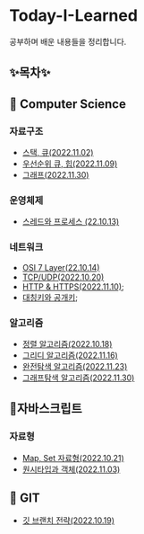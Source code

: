 # Today-I-Learned
공부하며 배운 내용들을 정리합니다. 

## ✨목차✨
## 📌 Computer Science 

### 자료구조
   - [스택, 큐(2022.11.02)](https://github.com/NamjunKim12/Today-I-learned/blob/main/DataStructure/Stack%20%26%20queue.md)
   - [우선순위 큐, 힙(2022.11.09)](https://github.com/NamjunKim12/Today-I-learned/blob/main/DataStructure/Stack%20%26%20queue.md)
   - [그래프(2022.11.30)](https://github.com/NamjunKim12/Today-I-learned/blob/main/DataStructure/Graph.md)

### 운영체제
   - [스레드와 프로세스 (22.10.13)](https://github.com/NamjunKim12/Today-I-learned/blob/main/CS/OS/%EC%8A%A4%EB%A0%88%EB%93%9C%EC%99%80%20%ED%94%84%EB%A1%9C%EC%84%B8%EC%8A%A4.md)

### 네트워크
  - [OSI 7 Layer(22.10.14)](https://github.com/NamjunKim12/Today-I-learned/blob/main/CS/Network/OSI7Layer.md)
  - [TCP/UDP(2022.10.20)](https://github.com/NamjunKim12/Today-I-learned/blob/main/CS/Network/TCP%2CUDP.md)
  - [HTTP & HTTPS(2022.11.10)](https://github.com/NamjunKim12/Today-I-learned/blob/main/CS/Network/HTTP%20&%20HTTPS.md);
  - [대칭키와 공개키](https://github.com/NamjunKim12/Today-I-learned/blob/main/CS/Network/SymmetricKey&PublicKey);
  
 
### 알고리즘
  - [정렬 알고리즘(2022.10.18)](https://github.com/NamjunKim12/Today-I-learned/blob/main/CS/Algotitnm/Sorting.md)
  - [그리디 알고리즘(2022.11.16)](https://github.com/NamjunKim12/Today-I-learned/blob/main/Algotithm/Greedy.md)
  - [완전탐색 알고리즘(2022.11.23)](https://github.com/NamjunKim12/Today-I-learned/blob/main/Algotithm/ExhaustiveSearch.md)
  - [그래프탐색 알고리즘(2022.11.30)](https://github.com/NamjunKim12/Today-I-learned/blob/main/Algotithm/BFS%2CDFS.md)
  
## 📌자바스크립트

### 자료형
- [Map, Set 자료형(2022.10.21)](https://github.com/NamjunKim12/Today-I-learned/blob/main/CS/JS/Map,Set.md)
- [원시타입과 객체(2022.11.03)](https://github.com/NamjunKim12/Today-I-learned/blob/main/JS/Primitive%26Object.md)

## 📌 GIT

  - [깃 브랜치 전략(2022.10.19)](https://github.com/NamjunKim12/Today-I-learned/blob/main/git/GitBranchStrategy.md)

